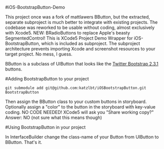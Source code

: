 #iOS-BootstrapButton-Demo

This project once was a fork of mattlawers BButton, but the extracted, separate subproject is much better to integrate with existing projects.
The codebase was reworked to be usable without coding, almost exclusively with Xcode5.
NEW: BRadioButtons to replace Apple's beasty SegmentedControl!
This is XCode5 Project Demo Wrapper for iOS-BootstrapButton, which is included as subproject.
The subproject architecture prevents importing Xcode and screenshot resources to your target project. No mess, I guess.

BButton is a subclass of UIButton that looks like the [Twitter Bootstrap 2.3.1](http://twitter.github.com/bootstrap) buttons.

#Adding BootstrapButton to your project

    git submodule add git@github.com:katzlbt/iOSBootstrapButton.git BootstrapButton

Then assign the BButton class to your custom buttons in storyboard.
Optionally assign a "color" to the button in the storyboard with key-value coding. NO CODE NEEDED!
XCode5 will ask you "Share working copy?" Answer: NO (not sure what this means though)

#Using BootstrapButton in your project

In InterfaceBuilder change the class-name of your Button from UIButton to BButton. That's it.

